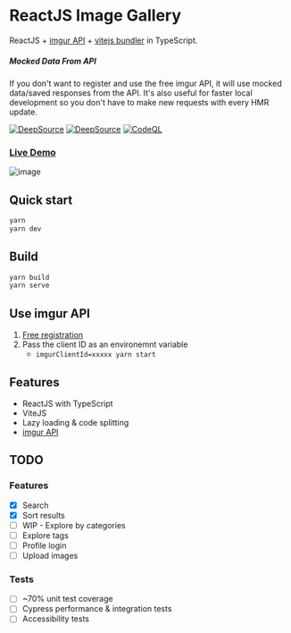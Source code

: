 # ReactJS Image Gallery

ReactJS + [imgur API](https://imgur.com/) + [vitejs bundler](https://github.com/vitejs/vite) in TypeScript.

##### Mocked Data From API

If you don't want to register and use the free imgur API, it will use mocked data/saved responses from the API. It's also useful for faster local development so you don't have to make new requests with every HMR update.

[![DeepSource](https://deepsource.io/gh/NazimHAli/react-image-gallery.svg/?label=active+issues&show_trend=true&token=aO_Hx9m4iDxMopueaxAigoGd)](https://deepsource.io/gh/NazimHAli/react-image-gallery)
[![DeepSource](https://deepsource.io/gh/NazimHAli/react-image-gallery.svg/?label=resolved+issues&show_trend=true&token=aO_Hx9m4iDxMopueaxAigoGd)](https://deepsource.io/gh/NazimHAli/react-image-gallery)
[![CodeQL](https://github.com/NazimHAli/react-image-gallery/actions/workflows/codeql-analysis.yml/badge.svg?branch=master)](https://github.com/NazimHAli/react-image-gallery/actions/workflows/codeql-analysis.yml)

### [Live Demo](https://react-image-gallery-next.vercel.app/)

![image](https://user-images.githubusercontent.com/26750288/136707348-2f777355-4657-47ea-a428-b1f2f77c51eb.png)

## Quick start

```bash
yarn
yarn dev
```

## Build

```bash
yarn build
yarn serve
```

## Use imgur API

1. [Free registration](https://api.imgur.com/oauth2/addclient)
2. Pass the client ID as an environemnt variable
   - `imgurClientId=xxxxx yarn start`

## Features

- ReactJS with TypeScript
- ViteJS
- Lazy loading & code splitting
- [imgur API](https://api.imgur.com/)

## TODO

### Features

- [x] Search
- [x] Sort results
- [ ] WIP - Explore by categories
- [ ] Explore tags
- [ ] Profile login
- [ ] Upload images

### Tests

- [ ] ~70% unit test coverage
- [ ] Cypress performance & integration tests
- [ ] Accessibility tests
